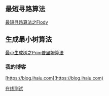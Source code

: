 ## 最短寻路算法
[最短寻路算法之Flody](https://blog.ihaiu.com/Floyd/#content) 

## 生成最小树算法
[最小生成树之Prim普里姆算法](https://blog.ihaiu.com/Prim/#content) 

### 我的博客
[https://blog.ihaiu.com](https://blog.ihaiu.com) 

[在线测试](https://blog.ihaiu.com) 
